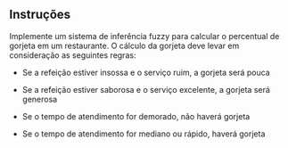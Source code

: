 ## Instruções

Implemente um sistema de inferência fuzzy para calcular o percentual de gorjeta em um restaurante. O cálculo da gorjeta deve levar em consideração as seguintes regras:

- Se a refeição estiver insossa e o serviço ruim, a gorjeta será pouca

- Se a refeição estiver saborosa e o serviço excelente, a gorjeta será generosa

- Se o tempo de atendimento for demorado, não haverá gorjeta

- Se o tempo de atendimento for mediano ou rápido, haverá gorjeta